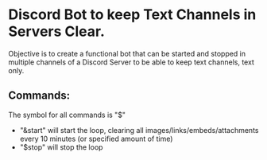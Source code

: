 # Discord Bot to keep Text Channels in Servers Clear. 
Objective is to create a functional bot that can be started and stopped in multiple channels of a Discord Server to be able to keep text channels, text only.

## Commands:
The symbol for all commands is "$"

- "&start" will start the loop, clearing all images/links/embeds/attachments every 10 minutes (or specified amount of time)
- "$stop" will stop the loop
